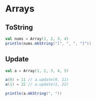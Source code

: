 # Arrays


## ToString

```scala
val nums = Array(1, 2, 3, 4)
println(nums.mkString("[", ", ", "]"))
```

## Update

```scala
val a = Array(1, 2, 3, 4, 5)

a(0) = 11 // a.update(0, 11)
a(1) = 22 // a.update(1, 22)

println(a.mkString(", "))
```
